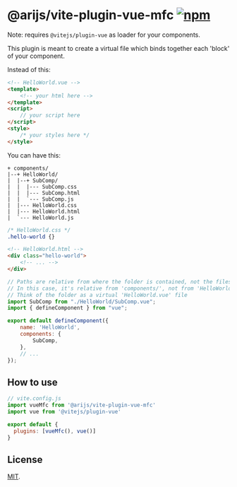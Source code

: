 # @arijs/vite-plugin-vue-mfc [![npm](https://img.shields.io/npm/v/@arijs/vite-plugin-vue-mfc.svg)](https://npmjs.com/package/@arijs/vite-plugin-vue-mfc)

Note: requires `@vitejs/plugin-vue` as loader for your components.

This plugin is meant to create a virtual file which binds together each 'block' of your component.

Instead of this:

```html
<!-- HelloWorld.vue -->
<template>
    <!-- your html here -->
</template>
<script>
    // your script here
</script>
<style>
    /* your styles here */
</style>
```

You can have this:

```
+ components/
|--+ HelloWorld/
|  |--+ SubComp/
|  |  |--- SubComp.css
|  |  |--- SubComp.html
|  |  `--- SubComp.js
|  |--- HelloWorld.css
|  |--- HelloWorld.html
|  `--- HelloWorld.js
```

```css
/* HelloWorld.css */
.hello-world {}
```

```html
<!-- HelloWorld.html -->
<div class="hello-world">
	<!-- ... -->
</div>
```

```js
// Paths are relative from where the folder is contained, not the files
// In this case, it's relative from 'components/', not from 'HelloWorld/'
// Think of the folder as a virtual 'HelloWorld.vue' file
import SubComp from "./HelloWorld/SubComp.vue";
import { defineComponent } from "vue";

export default defineComponent({
	name: 'HelloWorld',
	components: {
		SubComp,
	},
	// ...
});
```

## How to use

```js
// vite.config.js
import vueMfc from '@arijs/vite-plugin-vue-mfc'
import vue from '@vitejs/plugin-vue'

export default {
  plugins: [vueMfc(), vue()]
}
```

## License

[MIT](LICENSE).

